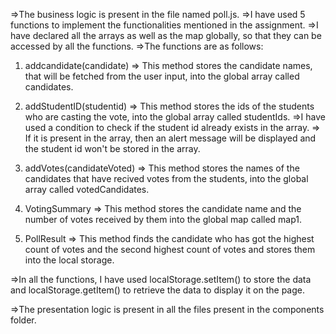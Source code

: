 =>The business logic is present in the file named poll.js.
=>I have used 5 functions to implement the functionalities mentioned in the assignment.
=>I have declared all the arrays as well as the map globally, so that they can be accessed by all the functions.
=>The functions are as follows:
1. addcandidate(candidate)
=> This method stores the candidate names, that will be fetched from the user input, into the global array called candidates.

2. addStudentID(studentid)
=> This method stores the ids of the students who are casting the vote, into the global array called studentIds.
=>I have used a condition to check if the student id already exists in the array.
=> If it is present in the array, then an alert message will be displayed and the student id won't be stored in the array.

3. addVotes(candidateVoted)
=> This method stores the names of the candidates that have recived votes from the students, into the global array called votedCandidates.

4. VotingSummary
=> This method stores the candidate name and the number of votes received by them into the global map called map1.

5. PollResult
=> This method finds the candidate who has got the  highest  count of votes and the second highest count of votes and stores them into the local storage.

=>In all the functions, I have used localStorage.setItem() to store the data and localStorage.getItem() to retrieve the data to display it on the page.

=>The presentation logic is present in all the files present in the components folder.
